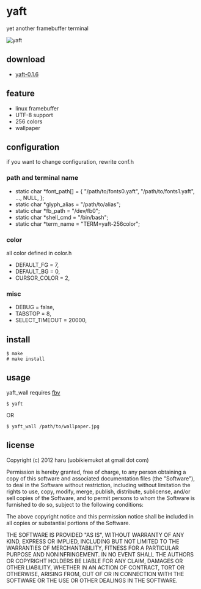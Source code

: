 # yaft
yet another framebuffer terminal

![yaft]

[yaft]: http://www.nak.ics.keio.ac.jp/~haru/yaft/yaft-blue.png

## download
- [yaft-0.1.6](http://www.nak.ics.keio.ac.jp/~haru/yaft/release/yaft-0.1.6.tar.gz)

## feature
+	linux framebuffer  
+	UTF-8 support
+	256 colors
+	wallpaper

## configuration
if you want to change configuration, rewrite conf.h

### path and terminal name

+	static char *font_path[] = { "/path/to/fonts0.yaft", "/path/to/fonts1.yaft", ..., NULL, };  
+	static char *glyph_alias = "/path/to/alias";  
+	static char *fb_path = "/dev/fb0";  
+	static char *shell_cmd = "/bin/bash";  
+	static char *term_name = "TERM=yaft-256color";  

### color
all color defined in color.h

+	DEFAULT_FG = 7,  
+	DEFAULT_BG = 0,  
+	CURSOR_COLOR = 2,  

### misc

+	DEBUG = false,  
+	TABSTOP = 8,  
+	SELECT_TIMEOUT = 20000,  

## install

~~~
$ make
# make install
~~~

## usage
yaft_wall requires [fbv]

~~~
$ yaft
~~~

OR

~~~
$ yaft_wall /path/to/wallpaper.jpg
~~~

[fbv]: http://www.eclis.ch/fbv/

## license
Copyright (c) 2012 haru (uobikiemukot at gmail dot com)

Permission is hereby granted, free of charge, to any person obtaining a copy of this software and associated documentation files (the "Software"), to deal in the Software without restriction, including without limitation the rights to use, copy, modify, merge, publish, distribute, sublicense, and/or sell copies of the Software, and to permit persons to whom the Software is furnished to do so, subject to the following conditions:

The above copyright notice and this permission notice shall be included in all copies or substantial portions of the Software.

THE SOFTWARE IS PROVIDED "AS IS", WITHOUT WARRANTY OF ANY KIND, EXPRESS OR IMPLIED, INCLUDING BUT NOT LIMITED TO THE WARRANTIES OF MERCHANTABILITY, FITNESS FOR A PARTICULAR PURPOSE AND NONINFRINGEMENT. IN NO EVENT SHALL THE AUTHORS OR COPYRIGHT HOLDERS BE LIABLE FOR ANY CLAIM, DAMAGES OR OTHER LIABILITY, WHETHER IN AN ACTION OF CONTRACT, TORT OR OTHERWISE, ARISING FROM, OUT OF OR IN CONNECTION WITH THE SOFTWARE OR THE USE OR OTHER DEALINGS IN THE SOFTWARE.
